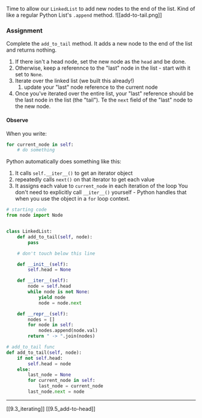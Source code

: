 Time to allow our `LinkedList` to add new nodes to the end of the list. Kind of like a regular Python List's `.append` method. 
![[add-to-tail.png]]
### Assignment
Complete the `add_to_tail` method. It adds a new node to the end of the list and returns nothing. 
1. If there isn't a head node, set the new node as the `head` and be done.
2. Otherwise, keep a referennce to the "last" node in the list - start with it set to `None`. 
3. Iterate over the linked list (we  built this already!)
	1. update your "last" node reference to the current node
4. Once you've iterated over the entire list, your "last" reference should be the last node in the list (the "tail"). Te the `next` field of the "last" node to the new node. 

#### Observe
When you write:
``` python
for current_node in self:
	# do something
```
Python automatically does something like this:
1. It calls `self.__iter__()` to get an iterator object
2. repeatedly calls `next()` on that iterator to get each value
3. It assigns each value to `current_node` in each iteration of the loop
You don't need to explicitly call `__iter__()` yourself - Python handles that when you use the object in a `for` loop context.
``` python
# starting code
from node import Node


class LinkedList:
    def add_to_tail(self, node):
        pass

    # don't touch below this line

    def __init__(self):
        self.head = None

    def __iter__(self):
        node = self.head
        while node is not None:
            yield node
            node = node.next

    def __repr__(self):
        nodes = []
        for node in self:
            nodes.append(node.val)
        return " -> ".join(nodes)
```
``` python
# add_to_tail func
def add_to_tail(self, node):
	if not self.head:
		self.head = node
	else:
		last_node = None
		for current_node in self:
			last_node = current_node
		last_node.next = node
```


---
[[9.3_iterating]]
[[9.5_add-to-head]]

